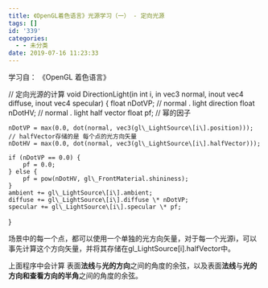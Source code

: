 ```yaml
---
title: 《OpenGL着色语言》光源学习（一） - 定向光源
tags: []
id: '339'
categories:
  - - 未分类
date: 2019-07-16 11:23:33
---
```


学习自： 《OpenGL 着色语言》

// 定向光源的计算
void DirectionLight(in int i, 
                    in vec3 normal, 
                    inout vec4 diffuse, 
                    inout vec4 specular) {
    float nDotVP;       // normal . light direction
    float nDotHV;       // normal . light half vector
    float pf;           // 幂的因子

    nDotVP = max(0.0, dot(normal, vec3(gl\_LightSource\[i\].position)));
    // halfVector存储的是 每个点的光方向矢量
    nDotHV = max(0.0, dot(normal, vec3(gl\_LightSource\[i\].halfVector)));

    if (nDotVP == 0.0) {
        pf = 0.0;
    } else {
        pf = pow(nDotHV, gl\_FrontMaterial.shininess);
    }
    ambient += gl\_LightSource\[i\].ambient;
    diffuse += gl\_LightSource\[i\].diffuse \* nDotVP;
    specular += gl\_LightSource\[i\].specular \* pf;
}

场景中的每一个点，都可以使用一个单独的光方向矢量，对于每一个光源i，可以事先计算这个方向矢量，并将其存储在gl\_LightSource\[i\].halfVector中。

上面程序中会计算 表面**法线**与**光的方向**之间的角度的余弦，以及表面**法线**与**光的方向和查看方向的半角**之间的角度的余弦。